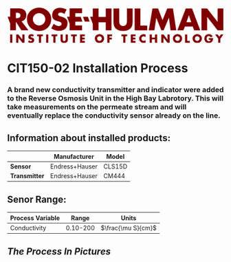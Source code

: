 ![Rose-Hulman Logo](https://github.com/rhit-brelanre/CIT150-02/blob/main/Rose%20Logo.png)

# CIT150-02 Installation Process

### A brand new conductivity transmitter and indicator were added to the Reverse Osmosis Unit in the High Bay Labrotory. This will take measurements on the permeate stream and will eventually replace the conductivity sensor already on the line.

## Information about installed products:
|  | Manufacturer | Model|
| ----------- | ----------- |--- |
| __Sensor__ | Endress+Hauser | CLS15D |
| __Transmitter__ | Endress+Hauser|CM444|


## Senor Range:
| Process Variable | Range | Units|
| ----------- | ----------- |--- |
| Conductivity | 0.10-200 |$\frac{\mu S}{cm}$|

## *The Process In Pictures*


